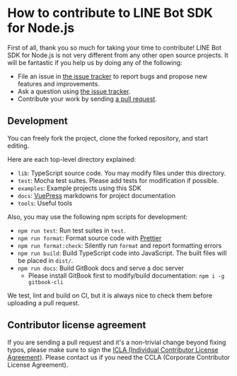 # How to contribute to LINE Bot SDK for Node.js

First of all, thank you so much for taking your time to contribute! LINE Bot SDK
for Node.js is not very different from any other open source projects. It will
be fantastic if you help us by doing any of the following:

- File an issue in [the issue tracker](https://github.com/line/line-bot-sdk-nodejs/issues)
  to report bugs and propose new features and improvements.
- Ask a question using [the issue tracker](https://github.com/line/line-bot-sdk-nodejs/issues).
- Contribute your work by sending [a pull request](https://github.com/line/line-bot-sdk-nodejs/pulls).

## Development

You can freely fork the project, clone the forked repository, and start editing.

Here are each top-level directory explained:

* `lib`: TypeScript source code. You may modify files under this directory.
* `test`: Mocha test suites. Please add tests for modification if possible.
* `examples`: Example projects using this SDK
* `docs`: [VuePress](https://vuepress.vuejs.org) markdowns for project documentation
* `tools`: Useful tools

Also, you may use the following npm scripts for development:

* `npm run test`: Run test suites in `test`.
* `npm run format`: Format source code with [Prettier](https://github.com/prettier/prettier)
* `npm run format:check`: Silently run `format` and report formatting errors
* `npm run build`: Build TypeScript code into JavaScript. The built files will
  be placed in `dist/`.
* `npm run docs`: Build GitBook docs and serve a doc server
  + Please install GitBook first to modify/build documentation: `npm i -g gitbook-cli`

We test, lint and build on CI, but it is always nice to check them before
uploading a pull request.

## Contributor license agreement

If you are sending a pull request and it's a non-trivial change beyond fixing
typos, please make sure to sign the [ICLA (Individual Contributor License Agreement)](https://feedback.line.me/enquete/public/919-h9Yqmr1u).
Please contact us if you need the CCLA (Corporate Contributor License Agreement).
